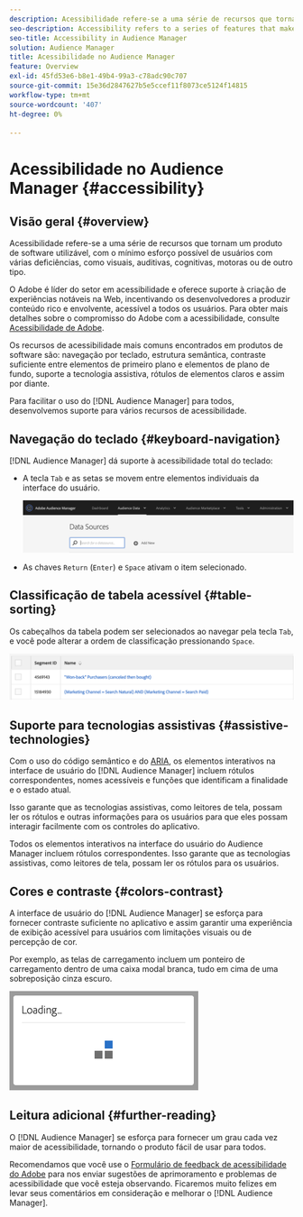 ```yaml
---
description: Acessibilidade refere-se a uma série de recursos que tornam um produto de software utilizável, com o mínimo esforço possível de usuários com várias deficiências, como visuais, auditivas, cognitivas, motoras ou de outro tipo.
seo-description: Accessibility refers to a series of features that make a software product usable, with as little effort as possible from users with various disabilities, such as visual, auditory, cognitive, motor, or other kind.
seo-title: Accessibility in Audience Manager
solution: Audience Manager
title: Acessibilidade no Audience Manager
feature: Overview
exl-id: 45fd53e6-b8e1-49b4-99a3-c78adc90c707
source-git-commit: 15e36d2847627b5e5ccef11f8073ce5124f14815
workflow-type: tm+mt
source-wordcount: '407'
ht-degree: 0%

---
```


# Acessibilidade no Audience Manager {#accessibility}

## Visão geral {#overview}

Acessibilidade refere-se a uma série de recursos que tornam um produto de software utilizável, com o mínimo esforço possível de usuários com várias deficiências, como visuais, auditivas, cognitivas, motoras ou de outro tipo.

O Adobe é líder do setor em acessibilidade e oferece suporte à criação de experiências notáveis na Web, incentivando os desenvolvedores a produzir conteúdo rico e envolvente, acessível a todos os usuários. Para obter mais detalhes sobre o compromisso do Adobe com a acessibilidade, consulte [Acessibilidade de Adobe](https://www.adobe.com/accessibility.html).

Os recursos de acessibilidade mais comuns encontrados em produtos de software são: navegação por teclado, estrutura semântica, contraste suficiente entre elementos de primeiro plano e elementos de plano de fundo, suporte a tecnologia assistiva, rótulos de elementos claros e assim por diante.

Para facilitar o uso do [!DNL Audience Manager] para todos, desenvolvemos suporte para vários recursos de acessibilidade.

## Navegação do teclado {#keyboard-navigation}

[!DNL Audience Manager] dá suporte à acessibilidade total do teclado:

* A tecla `Tab` e as setas se movem entre elementos individuais da interface do usuário.

  ![destaques de acessibilidade](assets/accesibility-highlight.png)

* As chaves `Return` (`Enter`) e `Space` ativam o item selecionado.

## Classificação de tabela acessível {#table-sorting}

Os cabeçalhos da tabela podem ser selecionados ao navegar pela tecla `Tab`, e você pode alterar a ordem de classificação pressionando `Space`.

![cabeçalhos de tabela de acessibilidade](assets/accessibility-table-headers.png)

## Suporte para tecnologias assistivas {#assistive-technologies}

Com o uso do código semântico e do [ARIA](https://www.w3.org/WAI/standards-guidelines/aria/), os elementos interativos na interface de usuário do [!DNL Audience Manager] incluem rótulos correspondentes, nomes acessíveis e funções que identificam a finalidade e o estado atual.

Isso garante que as tecnologias assistivas, como leitores de tela, possam ler os rótulos e outras informações para os usuários para que eles possam interagir facilmente com os controles do aplicativo.

Todos os elementos interativos na interface do usuário do Audience Manager incluem rótulos correspondentes. Isso garante que as tecnologias assistivas, como leitores de tela, possam ler os rótulos para os usuários.

## Cores e contraste {#colors-contrast}

A interface de usuário do [!DNL Audience Manager] se esforça para fornecer contraste suficiente no aplicativo e assim garantir uma experiência de exibição acessível para usuários com limitações visuais ou de percepção de cor.

Por exemplo, as telas de carregamento incluem um ponteiro de carregamento dentro de uma caixa modal branca, tudo em cima de uma sobreposição cinza escuro.

![carregamento de acessibilidade](assets/accessibility-loading.png)

## Leitura adicional {#further-reading}

O [!DNL Audience Manager] se esforça para fornecer um grau cada vez maior de acessibilidade, tornando o produto fácil de usar para todos.

Recomendamos que você use o [Formulário de feedback de acessibilidade do Adobe](https://www.adobe.com/accessibility/feedback.html) para nos enviar sugestões de aprimoramento e problemas de acessibilidade que você esteja observando. Ficaremos muito felizes em levar seus comentários em consideração e melhorar o [!DNL Audience Manager].
